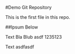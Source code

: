 #Demo Git Repository

This is the first file in this repo.

##Ipsum Below

Text Bla Blub
asdf
1235123

Text asdfasdf